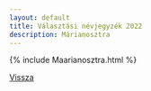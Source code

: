 ```yaml
---
layout: default
title: Választási névjegyzék 2022
description: Márianosztra
---
```


{% include Maarianosztra.html %}

[Vissza](./)